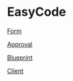 # EasyCode

[Form](form.md)

[Approval](approval.md)

[Blueprint](blueprint.md)

[Client](client.md)


